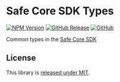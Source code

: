 # Safe Core SDK Types

[![NPM Version](https://badge.fury.io/js/@safe-global%2Fsafe-core-sdk-types.svg)](https://badge.fury.io/js/@safe-global%2Fsafe-core-sdk-types)
[![GitHub Release](https://img.shields.io/github/release/safe-global/safe-core-sdk.svg?style=flat)](https://github.com/safe-global/safe-core-sdk/releases)
[![GitHub](https://img.shields.io/github/license/safe-global/safe-core-sdk)](https://github.com/safe-global/safe-core-sdk/blob/main/LICENSE.md)

Common types in the [Safe Core SDK](https://github.com/safe-global/safe-core-sdk)

## License

This library is [released under MIT](https://github.com/safe-global/safe-core-sdk/blob/main/LICENSE.md).
